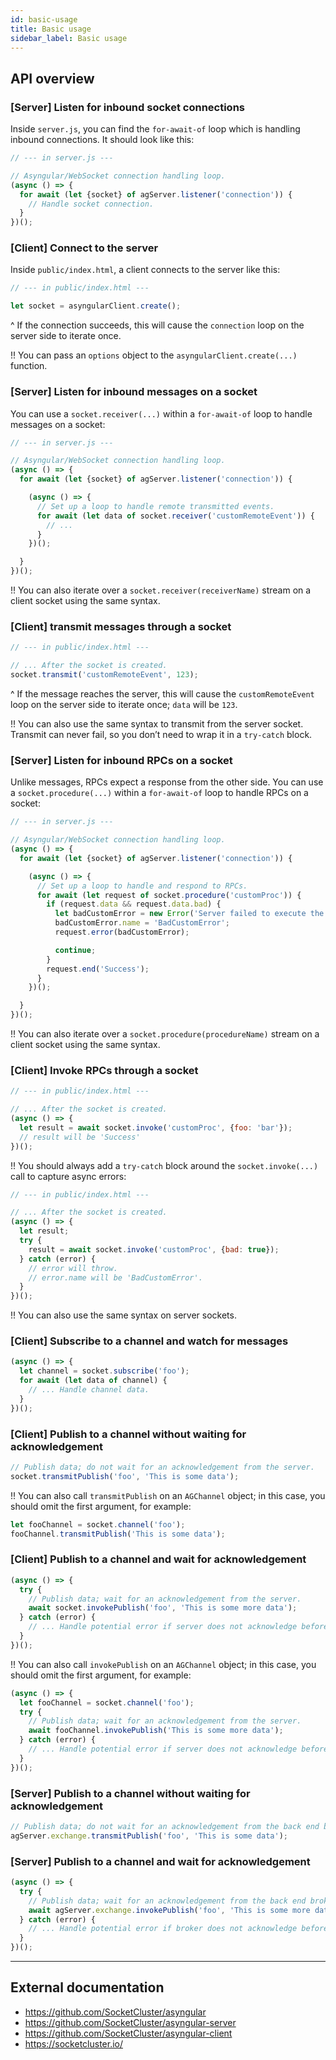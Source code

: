 ```yaml
---
id: basic-usage
title: Basic usage
sidebar_label: Basic usage
---
```


## API overview

### [Server] Listen for inbound socket connections

Inside `server.js`, you can find the `for-await-of` loop which is handling inbound connections. It should look like this:

```js
// --- in server.js ---

// Asyngular/WebSocket connection handling loop.
(async () => {
  for await (let {socket} of agServer.listener('connection')) {
    // Handle socket connection.
  }
})();
```

### [Client] Connect to the server

Inside `public/index.html`, a client connects to the server like this:

```js
// --- in public/index.html ---

let socket = asyngularClient.create();
```

^ If the connection succeeds, this will cause the `connection` loop on the server side to iterate once.

!! You can pass an `options` object to the `asyngularClient.create(...)` function.

### [Server] Listen for inbound messages on a socket

You can use a `socket.receiver(...)` within a `for-await-of` loop to handle messages on a socket:

```js
// --- in server.js ---

// Asyngular/WebSocket connection handling loop.
(async () => {
  for await (let {socket} of agServer.listener('connection')) {

    (async () => {
      // Set up a loop to handle remote transmitted events.
      for await (let data of socket.receiver('customRemoteEvent')) {
        // ...
      }
    })();

  }
})();
```

!! You can also iterate over a `socket.receiver(receiverName)` stream on a client socket using the same syntax.

### [Client] transmit messages through a socket

```js
// --- in public/index.html ---

// ... After the socket is created.
socket.transmit('customRemoteEvent', 123);
```

^ If the message reaches the server, this will cause the `customRemoteEvent` loop on the server side to iterate once; `data` will be `123`.

!! You can also use the same syntax to transmit from the server socket. Transmit can never fail, so you don’t need to wrap it in a `try-catch` block.

### [Server] Listen for inbound RPCs on a socket

Unlike messages, RPCs expect a response from the other side.
You can use a `socket.procedure(...)` within a `for-await-of` loop to handle RPCs on a socket:

```js
// --- in server.js ---

// Asyngular/WebSocket connection handling loop.
(async () => {
  for await (let {socket} of agServer.listener('connection')) {

    (async () => {
      // Set up a loop to handle and respond to RPCs.
      for await (let request of socket.procedure('customProc')) {
        if (request.data && request.data.bad) {
          let badCustomError = new Error('Server failed to execute the procedure');
          badCustomError.name = 'BadCustomError';
          request.error(badCustomError);

          continue;
        }
        request.end('Success');
      }
    })();

  }
})();
```

!! You can also iterate over a `socket.procedure(procedureName)` stream on a client socket using the same syntax.

### [Client] Invoke RPCs through a socket

```js
// --- in public/index.html ---

// ... After the socket is created.
(async () => {
  let result = await socket.invoke('customProc', {foo: 'bar'});
  // result will be 'Success'
})();
```

!! You should always add a `try-catch` block around the `socket.invoke(...)` call to capture async errors:

```js
// --- in public/index.html ---

// ... After the socket is created.
(async () => {
  let result;
  try {
    result = await socket.invoke('customProc', {bad: true});
  } catch (error) {
    // error will throw.
    // error.name will be 'BadCustomError'.
  }
})();
```

!! You can also use the same syntax on server sockets.

### [Client] Subscribe to a channel and watch for messages

```js
(async () => {
  let channel = socket.subscribe('foo');
  for await (let data of channel) {
    // ... Handle channel data.
  }
})();
```

### [Client] Publish to a channel without waiting for acknowledgement

```js
// Publish data; do not wait for an acknowledgement from the server.
socket.transmitPublish('foo', 'This is some data');
```

!! You can also call `transmitPublish` on an `AGChannel` object; in this case, you should omit the first argument, for example:

```js
let fooChannel = socket.channel('foo');
fooChannel.transmitPublish('This is some data');
```

### [Client] Publish to a channel and wait for acknowledgement

```js
(async () => {
  try {
    // Publish data; wait for an acknowledgement from the server.
    await socket.invokePublish('foo', 'This is some more data');
  } catch (error) {
    // ... Handle potential error if server does not acknowledge before timeout.
  }
})();
```

!! You can also call `invokePublish` on an `AGChannel` object; in this case, you should omit the first argument, for example:

```js
(async () => {
  let fooChannel = socket.channel('foo');
  try {
    // Publish data; wait for an acknowledgement from the server.
    await fooChannel.invokePublish('This is some more data');
  } catch (error) {
    // ... Handle potential error if server does not acknowledge before timeout.
  }
})();
```

### [Server] Publish to a channel without waiting for acknowledgement

```js
// Publish data; do not wait for an acknowledgement from the back end broker.
agServer.exchange.transmitPublish('foo', 'This is some data');
```

### [Server] Publish to a channel and wait for acknowledgement

```js
(async () => {
  try {
    // Publish data; wait for an acknowledgement from the back end broker (if it exists).
    await agServer.exchange.invokePublish('foo', 'This is some more data');
  } catch (error) {
    // ... Handle potential error if broker does not acknowledge before timeout.
  }
})();
```

---

## External documentation

- https://github.com/SocketCluster/asyngular
- https://github.com/SocketCluster/asyngular-server
- https://github.com/SocketCluster/asyngular-client
- https://socketcluster.io/
